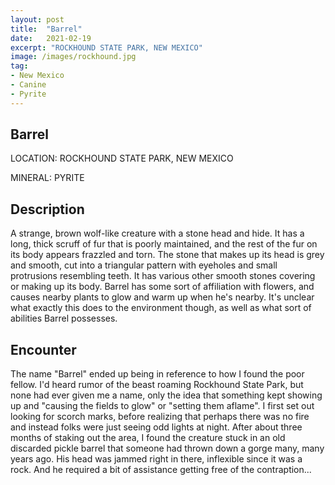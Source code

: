 ```yaml
---
layout: post
title:  "Barrel"
date:   2021-02-19
excerpt: "ROCKHOUND STATE PARK, NEW MEXICO"
image: /images/rockhound.jpg
tag:
- New Mexico
- Canine
- Pyrite
---
```


## Barrel

LOCATION: ROCKHOUND STATE PARK, NEW MEXICO

MINERAL: PYRITE

## Description

A strange, brown wolf-like creature with a stone head and hide. It has a long, thick scruff of fur that is poorly maintained, and the rest of the fur on its body appears frazzled and torn. The stone that makes up its head is grey and smooth, cut into a triangular pattern with eyeholes and small protrusions resembling teeth. It has various other smooth stones covering or making up its body. Barrel has some sort of affiliation with flowers, and causes nearby plants to glow and warm up when he's nearby. It's unclear what exactly this does to the environment though, as well as what sort of abilities Barrel possesses.


## Encounter
The name "Barrel" ended up being in reference to how I found the poor fellow. I'd heard rumor of the beast roaming Rockhound State Park, but none had ever given me a name, only the idea that something kept showing up and "causing the fields to glow" or "setting them aflame". I first set out looking for scorch marks, before realizing that perhaps there was no fire and instead folks were just seeing odd lights at night. After about three months of staking out the area, I found the creature stuck in an old discarded pickle barrel that someone had thrown down a gorge many, many years ago. His head was jammed right in there, inflexible since it was a rock. And he required a bit of assistance getting free of the contraption...
